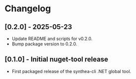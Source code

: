 # Changelog

## [0.2.0] - 2025-05-23
- Update README and scripts for v0.2.0.
- Bump package version to 0.2.0.

## [0.1.0] - Initial nuget-tool release
- First packaged release of the synthea-cli .NET global tool.
